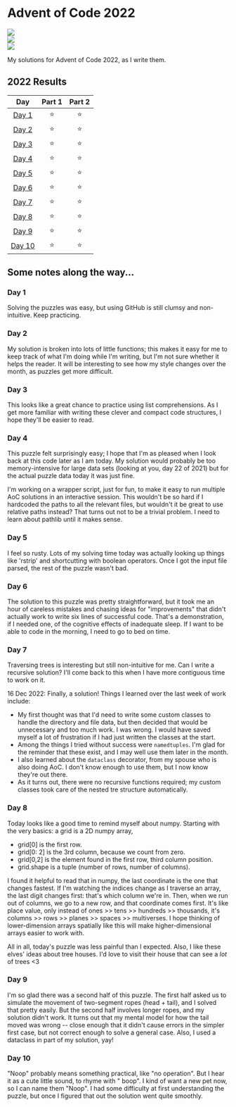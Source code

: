 # Advent of Code 2022

![](https://img.shields.io/badge/day%20📅-19-blue)	
![](https://img.shields.io/badge/stars%20⭐-20-yellow)	
![](https://img.shields.io/badge/days%20completed-10-red)	

My solutions for Advent of Code 2022, as I write them.

<!--- advent_readme_stars table --->
## 2022 Results

| Day | Part 1 | Part 2 |
| :---: | :---: | :---: |
| [Day 1](https://adventofcode.com/2022/day/1) | ⭐ | ⭐ |
| [Day 2](https://adventofcode.com/2022/day/2) | ⭐ | ⭐ |
| [Day 3](https://adventofcode.com/2022/day/3) | ⭐ | ⭐ |
| [Day 4](https://adventofcode.com/2022/day/4) | ⭐ | ⭐ |
| [Day 5](https://adventofcode.com/2022/day/5) | ⭐ | ⭐ |
| [Day 6](https://adventofcode.com/2022/day/6) | ⭐ | ⭐ |
| [Day 7](https://adventofcode.com/2022/day/7) | ⭐ | ⭐ |
| [Day 8](https://adventofcode.com/2022/day/8) | ⭐ | ⭐ |
| [Day 9](https://adventofcode.com/2022/day/9) | ⭐ | ⭐ |
| [Day 10](https://adventofcode.com/2022/day/10) | ⭐ | ⭐ |
<!--- advent_readme_stars table --->

## Some notes along the way...

### Day 1

Solving the puzzles was easy, but using GitHub is still clumsy and non-intuitive. Keep practicing.

### Day 2

My solution is broken into lots of little functions; this makes it easy for me to keep track of what I'm doing while I'm
writing, but I'm not sure whether it helps the reader. It will be interesting to see how my style changes over the
month, as puzzles get more difficult.

### Day 3

This looks like a great chance to practice using list comprehensions. As I get more familiar with writing these clever
and compact code structures, I hope they'll be easier to read.

### Day 4

This puzzle felt surprisingly easy; I hope that I'm as pleased when I look back at this code later as I am today. My
solution would probably be too memory-intensive for large data sets (looking at you, day 22 of 2021) but for the actual
puzzle data today it was just fine.

I'm working on a wrapper script, just for fun, to make it easy to run multiple AoC solutions in an interactive session.
This wouldn't be so hard if I hardcoded the paths to all the relevant files, but wouldn't it be great to use relative
paths instead? That turns out not to be a trivial problem. I need to learn about pathlib until it makes sense.

### Day 5

I feel so rusty. Lots of my solving time today was actually looking up things like 'rstrip' and shortcutting with
boolean operators. Once I got the input file parsed, the rest of the puzzle wasn't bad.

### Day 6

The solution to this puzzle was pretty straightforward, but it took me an hour of careless mistakes and chasing ideas
for "improvements" that didn't actually work to write six lines of successful code. That's a demonstration, if I needed
one, of the cognitive effects of inadequate sleep. If I want to be able to code in the morning, I need to go to bed on
time.

### Day 7

Traversing trees is interesting but still non-intuitive for me. Can I write a recursive solution? I'll come back to this
when I have more contiguous time to work on it.

16 Dec 2022: Finally, a solution! Things I learned over the last week of work include:

* My first thought was that I'd need to write some custom classes to handle the directory and file data, but then
  decided that would be unnecessary and too much work. I was wrong. I would have saved myself a lot of frustration if I
  had just written the classes at the start.
* Among the things I tried without success were `namedtuples`. I'm glad for the reminder that these exist, and I may
  well use them later in the month.
* I also learned about the `dataclass` decorator, from my spouse who is also doing AoC. I don't know enough to use them,
  but I now know they're out there.
* As it turns out, there were no recursive functions required; my custom classes took care of the nested tre structure
  automatically.

### Day 8

Today looks like a good time to remind myself about numpy.
Starting with the very basics: a grid is a 2D numpy array,

* grid[0] is the first row.
* grid[0: 2] is the 3rd column, because we count from zero.
* grid[0,2] is the element found in the first row, third column position.
* grid.shape is a tuple (number of rows, number of columns).

I found it helpful to read that in numpy, the last coordinate is the one that changes fastest. If I'm watching the
indices change as I traverse an array, the last digit changes first: that's which column we're in. Then, when we run out
of columns, we go to a new row, and that coordinate comes first. It's like place value, only instead of ones >> tens >>
hundreds >> thousands, it's columns >> rows >> planes >> spaces >> multiverses. I hope thinking of lower-dimension
arrays spatially like this will make higher-dimensional arrays easier to work with.

All in all, today's puzzle was less painful than I expected. Also, I like these elves' ideas about tree houses. I'd love
to visit their house that can see a *lot* of trees <3

### Day 9

I'm so glad there was a second half of this puzzle. The first half asked us to simulate the movement of two-segment
ropes (head + tail), and I solved that pretty easily. But the second half involves longer ropes, and my solution didn't
work. It turns out that my mental model for how the tail moved was wrong -- close enough that it didn't cause errors in
the simpler first case, but not correct enough to solve a general case. Also, I used a dataclass in part of my solution,
yay!

### Day 10

"Noop" probably means something practical, like "no operation". But I hear it as a cute little sound, to rhyme with "
boop". I kind of want a new pet now, so I can name them "Noop". I had some difficulty at first understanding the puzzle, but once I figured that out the solution went quite smoothly.  
